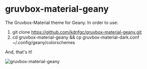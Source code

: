 
# gruvbox-material-geany
The Gruvbox-Material theme for Geany. In order to use: 

1. git clone https://github.com/kdnfgc/gruvbox-material-geany.git
2. cd gruvbox-material-geany && cp gruvbox-material-dark.conf ~/.config/geany/colorschemes


And, that's it!

![gruvbox-material-geany](https://user-images.githubusercontent.com/75000353/114949993-67e9b680-9e0f-11eb-86d9-f30a6da54404.png)
